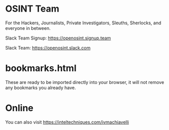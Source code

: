 # OSINT Team
For the Hackers, Journalists, Private Investigators, Sleuths, Sherlocks, and everyone in between.

Slack Team Signup: https://openosint.signup.team

Slack Team: https://openosint.slack.com

# bookmarks.html
These are ready to be imported directly into your browser, it will not remove any bookmarks you already have.

# Online
You can also visit https://inteltechniques.com/ivmachiavelli   

